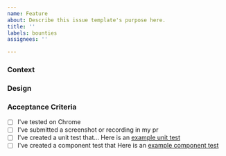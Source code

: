 ```yaml
---
name: Feature
about: Describe this issue template's purpose here.
title: ''
labels: bounties
assignees: ''

---
```


### Context

### Design

### Acceptance Criteria
- [ ] I've tested on Chrome
- [ ] I've submitted a screenshot or recording in my pr
- [ ] I've created a unit test that... Here is an [example unit test](https://github.com/stakwork/sphinx-tribes/blob/master/frontend/app/src/helpers/__test__/helpers.spec.ts)
- [ ] I've created a component test that Here is an [example component test](https://github.com/stakwork/sphinx-tribes/blob/9310f49b3b17a51992dada932f4298eb9eba15ff/frontend/app/src/people/widgetViews/__tests__/AboutView.spec.tsx)
